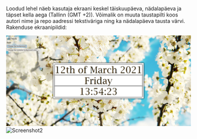 Loodud lehel näeb kasutaja ekraani keskel täiskuupäeva, nädalapäeva ja täpset kella aega (Tallinn (GMT +2)). 
Võimalik on muuta taustapilti koos autori nime ja repo aadressi tekstiväriga ning ka nädalapäeva tausta värvi. 
Rakenduse ekraanipildid:

![Screenshot1](https://github.com/liismik/eesrakendused2021/blob/main/1-kodutoo/cap1.PNG)
![Screenshot2](https://github.com/liismik/eesrakendused2021/blob/main/1-kodutoo/cap2.PNG)
